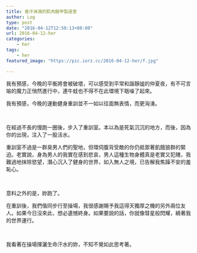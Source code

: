 ```yaml
---
title: 香汗淋漓的肌肉鎧甲製造室
author: Log
type: post
date: "2016-04-12T12:50:13+08:00"
url: 2016-04-12-her
categories:
    - her
tags:
    - her
featured_image: "https://pic.iorz.cc/2016-04-12-her/f.jpg"

---
```



我有預感，今晚的平衡將會被破壞，可以感受到平常和諧靜謐的仲夏夜，有不可言喻的魔力正悄然進行中，連牛蛙也不得不在此環境下聒噪了起來。

我有預感，今晚的運動健身重訓並不一如以往面無表情，而更洶湧。

&nbsp;

在經過不長的慢跑一圈後，步入了重訓室。本以為是死氣沉沉的地方，而後，因為你的出現，注入了一股活水。

重訓室不過是一群臭男人們的聖地，但環伺腹背受敵的你仍抵禦著飢餓狼群的緊迫。老實說，身為男人的我實在感到悲哀，男人這種生物身體真是老實又犯賤，我難過地抹除慾望，潛心沉入了健身的世界，如入無人之境，已告解我焦躁不安的羞恥心。

&nbsp;

意料之外的是，妳跑了。

在重訓後，我們偕同步行至操場，我很感謝賜予我這得天獨厚之機的另外兩位友人。如果今日沒來此，想必遺憾終身。如果要說的話，你就像彗星般閃耀，繞著我的世界運行。

&nbsp;

我看著在操場揮灑生命汗水的妳，不知不覺如此思考著。